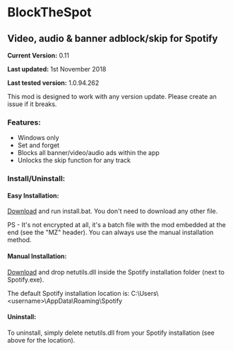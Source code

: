 # BlockTheSpot

## Video, audio & banner adblock/skip for Spotify

**Current Version:** 0.11

**Last updated:** 1st November 2018

**Last tested version:** 1.0.94.262

This mod is designed to work with any version update. Please create an issue if it breaks.

### Features:
* Windows only
* Set and forget
* Blocks all banner/video/audio ads within the app
* Unlocks the skip function for any track

### Install/Uninstall:

#### Easy Installation:
[Download](https://github.com/master131/BlockTheSpot/raw/master/install.bat) and run install.bat. You don't need to download any other file. 

PS - It's not encrypted at all, it's a batch file with the mod embedded at the end (see the "MZ" header). You can always use the manual installation method.

#### Manual Installation:
[Download](https://github.com/master131/BlockTheSpot/raw/master/netutils.dll) and drop netutils.dll inside the Spotify installation folder (next to Spotify.exe).

The default Spotify installation location is: C:\Users&#92;&lt;username&gt;\AppData\Roaming\Spotify

#### Uninstall:
To uninstall, simply delete netutils.dll from your Spotify installation (see above for the location).
